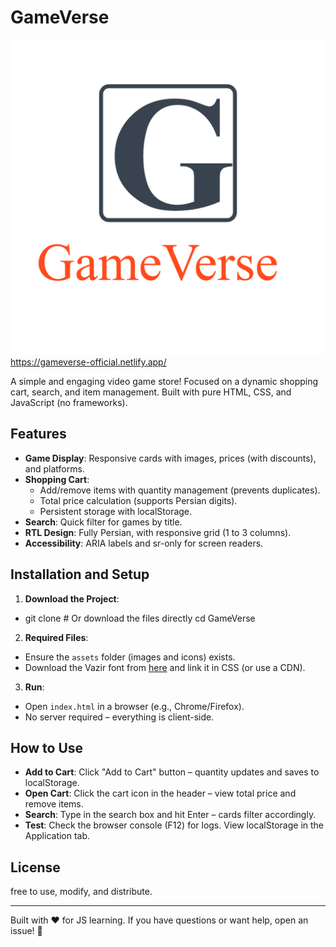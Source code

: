 # GameVerse

![GameVerse Logo](assets/icons/GameVerse-logo-transparent.png)
https://gameverse-official.netlify.app/

A simple and engaging video game store! Focused on a dynamic shopping cart, search, and item management. Built with pure HTML, CSS, and JavaScript (no frameworks).

## Features

- **Game Display**: Responsive cards with images, prices (with discounts), and platforms.
- **Shopping Cart**:
  - Add/remove items with quantity management (prevents duplicates).
  - Total price calculation (supports Persian digits).
  - Persistent storage with localStorage.
- **Search**: Quick filter for games by title.
- **RTL Design**: Fully Persian, with responsive grid (1 to 3 columns).
- **Accessibility**: ARIA labels and sr-only for screen readers.

## Installation and Setup

1. **Download the Project**:

- git clone <repo-url>  # Or download the files directly
cd GameVerse


2. **Required Files**:
- Ensure the `assets` folder (images and icons) exists.
- Download the Vazir font from [here](https://rastikerdar.github.io/vazir-font/) and link it in CSS (or use a CDN).


3. **Run**:
- Open `index.html` in a browser (e.g., Chrome/Firefox).
- No server required – everything is client-side.


## How to Use
- **Add to Cart**: Click "Add to Cart" button – quantity updates and saves to localStorage.
- **Open Cart**: Click the cart icon in the header – view total price and remove items.
- **Search**: Type in the search box and hit Enter – cards filter accordingly.
- **Test**: Check the browser console (F12) for logs. View localStorage in the Application tab.


## License

free to use, modify, and distribute.

---

Built with ❤️ for JS learning. If you have questions or want help, open an issue! 🚀
